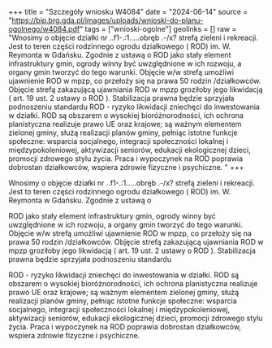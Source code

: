 +++
title = "Szczegóły wniosku W4084"
date = "2024-06-14"
source = "https://bip.brg.gda.pl/images/uploads/wnioski-do-planu-ogolnego/w4084.pdf"
tags = ["wnioski-ogolne"]
geolinks = []
raw = "Wnosimy o objęcie działki nr ..f1-.:1.....obręb .-/x? strefą zieleni i rekreacji. Jest to teren  części rodzinnego ogrodu działkowego ( ROD) im. W. Reymonta w Gdańsku. Zgodnie z ustawą o  ROD jako stały element infrastruktury gmin, ogrody winny być uwzględnione w ich rozwoju, a organy gmin tworzyć do tego warunki. Objęcie w/w strefą umożliwi ujawnienie ROD w mpzp, co przełoży się na  prawa 50 rodzin /działkowców. Objęcie strefą zakazującą ujawniania ROD w mpzp groziłoby jego  likwidacją ( art. 19 ust. 2 ustawy o ROD ). Stabilizacja prawna będzie sprzyjała podnoszeniu standardu    ROD - ryzyko likwidacji zniechęci do inwestowania w działki. ROD są obszarem o wysokiej bioróżnorodności, ich ochrona planistyczna realizuje prawo UE oraz krajowe; są ważnym elementem zielonej gminy, służą realizacji planów gminy, pełniąc istotne funkcje społeczne: wsparcia socjalnego,  integracji społeczności lokalnej i międzypokoleniowej, aktywizacji seniorów, edukacji ekologicznej dzieci,  promocji zdrowego stylu życia. Praca i wypoczynek na ROD poprawia dobrostan działkowców, wspiera  zdrowie fizyczne i psychiczne.  "
+++

Wnosimy o objęcie działki nr ..f1-.:1.....obręb .-/x? strefą zieleni i rekreacji. Jest to teren 
części rodzinnego ogrodu działkowego ( ROD) im. W. Reymonta w Gdańsku. Zgodnie z ustawą o

ROD jako stały element infrastruktury gmin, ogrody winny być uwzględnione w ich rozwoju, a organy
gmin tworzyć do tego warunki. Objęcie w/w strefą umożliwi ujawnienie ROD w mpzp, co przełoży się na
 prawa 50 rodzin /działkowców. Objęcie strefą zakazującą ujawniania ROD w mpzp groziłoby jego
 likwidacją ( art. 19 ust. 2 ustawy o ROD ). Stabilizacja prawna będzie sprzyjała podnoszeniu standardu
 
 ROD - ryzyko likwidacji zniechęci do inwestowania w działki. ROD są obszarem o wysokiej
bioróżnorodności, ich ochrona planistyczna realizuje prawo UE oraz krajowe; są ważnym elementem
zielonej gminy, służą realizacji planów gminy, pełniąc istotne funkcje społeczne: wsparcia socjalnego,
 integracji społeczności lokalnej i międzypokoleniowej, aktywizacji seniorów, edukacji ekologicznej dzieci,
 promocji zdrowego stylu życia. Praca i wypoczynek na ROD poprawia dobrostan działkowców, wspiera
 zdrowie fizyczne i psychiczne.
 


